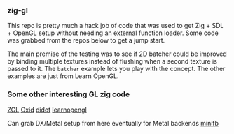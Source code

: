 ### zig-gl
This repo is pretty much a hack job of code that was used to get Zig + SDL + OpenGL setup without needing an external function loader. Some code was grabbed from the repos below to get a jump start.

The main premise of the testing was to see if 2D batcher could be improved by binding multiple textures instead of flushing when a second texture is passed to it. The `batcher` example lets you play with the concept. The other examples are just from Learn OpenGL.


### Some other interesting GL zig code

[ZGL](https://github.com/ziglibs/zgl/blob/master/zgl.zig)
[Oxid](https://github.com/dbandstra/oxid/blob/master/lib/gl.zig)
[didot](https://github.com/zenith391/didot)
[learnopengl](https://github.com/cshenton/learnopengl)


Can grab DX/Metal setup from here eventually for Metal backends
[minifb](https://github.com/emoon/rust_minifb)